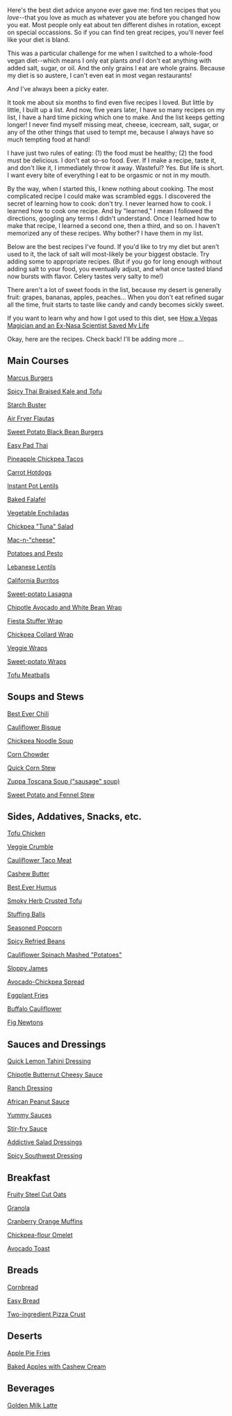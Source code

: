 Here's the best diet advice anyone ever gave me: find ten recipes that you *love*--that you love as much as whatever you ate before you changed how you eat. Most people only eat about ten different dishes in rotation, except on special occassions. So if you can find ten great recipes, you'll never feel like your diet is bland.

This was a particular challenge for me when I switched to a whole-food vegan diet--which means I only eat plants *and* I don't eat anything with added salt, sugar, or oil. And the only grains I eat are whole grains. Because my diet is so austere, I can't even eat in most vegan restaurants! 

*And* I've always been a picky eater. 

It took me about six months to find even five recipes I loved. But little by little, I built up a list. And now, five years later, I have so many recipes on my list, I have a hard time picking which one to make. And the list keeps getting longer! I never find myself missing meat, cheese, icecream, salt, sugar, or any of the other things that used to tempt me, because I always have so much tempting food at hand! 

I have just two rules of eating: (1) the food must be healthy; (2) the food must be delicious. I don't eat so-so food. Ever. If I make a recipe, taste it, and don't like it, I immediately throw it away. Wasteful? Yes. But life is short. I want every bite of everything I eat to be orgasmic or not in my mouth. 

By the way, when I started this, I knew nothing about cooking. The most complicated recipe I could make was scrambled eggs. I discovered the secret of learning how to cook: don't try. I never learned how to cook. I learned how to cook one recipe. And by "learned," I mean I followed the directions, googling any terms I didn't understand. Once I learned how to make that recipe, I learned a second one, then a third, and so on. I haven't memorized any of these recipes. Why bother? I have them in my list.

Below are the best recipes I've found. If you'd like to try my diet but aren't used to it, the lack of salt will most-likely be your biggest obstacle. Try adding some to appropriate recipes. (But if you go for long enough without adding salt to your food, you eventually adjust, and what once tasted bland now bursts with flavor. Celery tastes very salty to me!)

There aren't a lot of sweet foods in the list, because my desert is generally fruit: grapes, bananas, apples, peaches... When you don't eat refined sugar all the time, fruit starts to taste like candy and candy becomes sickly sweet.

If you want to learn why and how I got used to this diet, see [How a Vegas Magician and an Ex-Nasa Scientist Saved My Life](https://www.quora.com/q/vbajaohautkoraiz/how-a-vegas-magician-and-an-ex-nasa-scientist-saved-my-life)

Okay, here are the recipes. Check back! I'll be adding more ...

## Main Courses

[Marcus Burgers](marcus-burgers.md)

[Spicy Thai Braised Kale and Tofu](spicy-thai-braised-kale-and-tofu.md)

[Starch Buster](starch-buster.md)

[Air Fryer Flautas](air-fryer-flautas.md)

[Sweet Potato Black Bean Burgers](sweet-potato-black-bean-burgers.md)

[Easy Pad Thai](easy-pad-thai.md)

[Pineapple Chickpea Tacos](pineapple-chickpea-tacos.md)

[Carrot Hotdogs](carrot-hotdogs.md)

[Instant Pot Lentils](instant-pot-lentils.md)

[Baked Falafel](baked-falafel.md)

[Vegetable Enchiladas](vegetable-enchiladas.md)

[Chickpea "Tuna" Salad](chickpea-tuna-salad.md)

[Mac-n-"cheese"](mac-n-cheese.md)

[Potatoes and Pesto](potatoes-and-pesto.md)

[Lebanese Lentils](lebanese-lentils.md)

[California Burritos](california-burritos.md)

[Sweet-potato Lasagna](sweet-potato-lasagna.md)

[Chipotle Avocado and White Bean Wrap](chipotle-avocado-and-white-bean-wrap.md)

[Fiesta Stuffer Wrap](fiesta-stuffer-wrap.md)

[Chickpea Collard Wrap](chickpea-collard-wrap.md)

[Veggie Wraps](veggie-wraps.md)

[Sweet-potato Wraps](sweet-potato-wraps.md)

[Tofu Meatballs](tofu-meatballs.md)

## Soups and Stews

[Best Ever Chili](best-ever-chili.md)

[Cauliflower Bisque](cauliflower-bisque.md)

[Chickpea Noodle Soup](chickpea-noodle-soup.md)

[Corn Chowder](corn-chowder.md)

[Quick Corn Stew](quick-corn-stew.md)

[Zuppa Toscana Soup ("sausage" soup)](zuppa-toscana-soup.md)

[Sweet Potato and Fennel Stew](sweet-potato-and-fennel-stew.md)

## Sides, Addatives, Snacks, etc.

[Tofu Chicken](tofu-chicken.md)

[Veggie Crumble](veggie-crumble.md)

[Cauliflower Taco Meat](cauliflower-taco-meat.md)

[Cashew Butter](cashew-butter.md)

[Best Ever Humus](best-ever-humus.md)

[Smoky Herb Crusted Tofu](smoky-herb-crusted-tofu.md)

[Stuffing Balls](stuffing-balls.md)

[Seasoned Popcorn](seasoned-popcorn.md)

[Spicy Refried Beans](spicy-refried-beans.md)

[Cauliflower Spinach Mashed "Potatoes"](cauliflower-spinach-mashed-potatoes.md)

[Sloppy James](sloppy-james.md)

[Avocado-Chickpea Spread](avocado-chickpea-spread.md)

[Eggplant Fries](eggplant-fries.md)

[Buffalo Cauliflower](buffalo-cauliflower.md)

[Fig Newtons](fig-newtons.md)

## Sauces and Dressings

[Quick Lemon Tahini Dressing](quick-lemon-tahini-dressing.md)

[Chipotle Butternut Cheesy Sauce](chipotle-butternet-cheesy-sauce.md)

[Ranch Dressing](ranch-dressing.md)

[African Peanut Sauce](african-peanut-sauce.md)

[Yummy Sauces](yummy-sauces.md)

[Stir-fry Sauce](stir-fry-sauce.md)

[Addictive Salad Dressings](addictive-salad-dressings.md)

[Spicy Southwest Dressing](spicy-southwest-dressing.md)

## Breakfast

[Fruity Steel Cut Oats](fruity-steel-cut-oatmeal.md)

[Granola](granola.md)

[Cranberry Orange Muffins](cranberry-orange-muffins.md)

[Chickpea-flour Omelet](chickpea-flour-omelet.md)

[Avocado Toast](avocado-toast.md)

## Breads

[Cornbread](cornbread.md)

[Easy Bread](easy-bread.md)

[Two-ingredient Pizza Crust](two-ingredient-pizza-crust.md)

## Deserts

[Apple Pie Fries](apple-pie-fries.md)

[Baked Apples with Cashew Cream](baked-apples-with-cashew-cream.md)

## Beverages

[Golden Milk Latte](golden-milk-latte.md)

